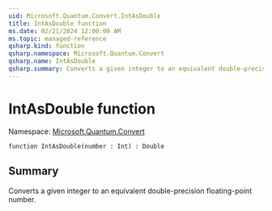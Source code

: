 ```yaml
---
uid: Microsoft.Quantum.Convert.IntAsDouble
title: IntAsDouble function
ms.date: 02/21/2024 12:00:00 AM
ms.topic: managed-reference
qsharp.kind: function
qsharp.namespace: Microsoft.Quantum.Convert
qsharp.name: IntAsDouble
qsharp.summary: Converts a given integer to an equivalent double-precision floating-point number.
---
```


# IntAsDouble function

Namespace: [Microsoft.Quantum.Convert](xref:Microsoft.Quantum.Convert)

```qsharp
function IntAsDouble(number : Int) : Double
```

## Summary
Converts a given integer to an equivalent double-precision floating-point number.
